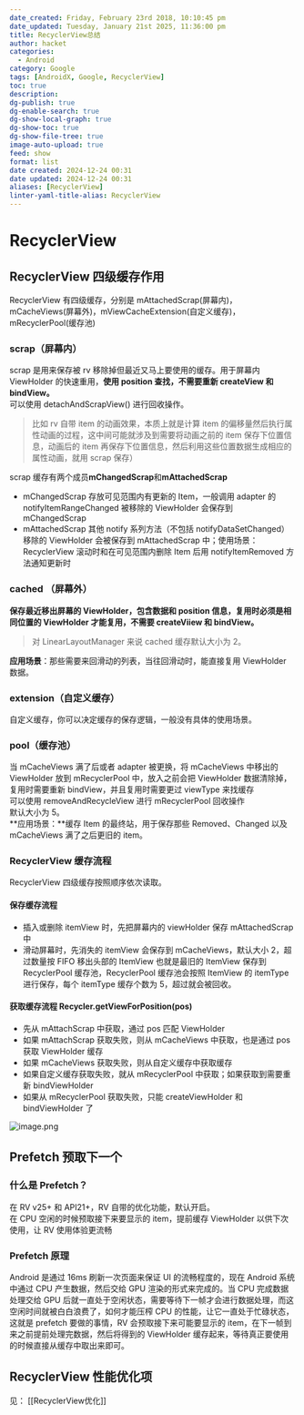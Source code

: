 ```yaml
---
date_created: Friday, February 23rd 2018, 10:10:45 pm
date_updated: Tuesday, January 21st 2025, 11:36:00 pm
title: RecyclerView总结
author: hacket
categories:
  - Android
category: Google
tags: [AndroidX, Google, RecyclerView]
toc: true
description: 
dg-publish: true
dg-enable-search: true
dg-show-local-graph: true
dg-show-toc: true
dg-show-file-tree: true
image-auto-upload: true
feed: show
format: list
date created: 2024-12-24 00:31
date updated: 2024-12-24 00:31
aliases: [RecyclerView]
linter-yaml-title-alias: RecyclerView
---
```


# RecyclerView

## RecyclerView 四级缓存作用

RecyclerView 有四级缓存，分别是 mAttachedScrap(屏幕内)，mCacheViews(屏幕外)，mViewCacheExtension(自定义缓存)，mRecyclerPool(缓存池)

### scrap（屏幕内）

scrap 是用来保存被 rv 移除掉但最近又马上要使用的缓存。用于屏幕内 ViewHolder 的快速重用，**使用 position 查找，不需要重新 createView 和 bindView。**<br />可以使用 detachAndScrapView() 进行回收操作。

> 比如 rv 自带 item 的动画效果，本质上就是计算 item 的偏移量然后执行属性动画的过程，这中间可能就涉及到需要将动画之前的 item 保存下位置信息，动画后的 item 再保存下位置信息，然后利用这些位置数据生成相应的属性动画，就用 scrap 保存）

scrap 缓存有两个成员**mChangedScrap**和**mAttachedScrap**

- mChangedScrap 存放可见范围内有更新的 Item，一般调用 adapter 的 notifyItemRangeChanged 被移除的 ViewHolder 会保存到 mChangedScrap
- mAttachedScrap 其他 notify 系列方法（不包括 notifyDataSetChanged）移除的 ViewHolder 会被保存到 mAttachedScrap 中；使用场景：RecyclerView 滚动时和在可见范围内删除 Item 后用 notifyItemRemoved 方法通知更新时

### cached （屏幕外）

**保存最近移出屏幕的 ViewHolder，包含数据和 position 信息，复用时必须是相同位置的 ViewHolder 才能复用，不需要 createViiew 和 bindView。**

> 对 LinearLayoutManager 来说 cached 缓存默认大小为 2。

**应用场景**：那些需要来回滑动的列表，当往回滑动时，能直接复用 ViewHolder 数据。

### extension（自定义缓存）

自定义缓存，你可以决定缓存的保存逻辑，一般没有具体的使用场景。

### pool（缓存池）

当 mCacheViews 满了后或者 adapter 被更换，将 mCacheViews 中移出的 ViewHolder 放到 mRecyclerPool 中，放入之前会把 ViewHolder 数据清除掉，复用时需要重新 bindView，并且复用时需要更过 viewType 来找缓存<br />可以使用 removeAndRecycleView 进行 mRecyclerPool 回收操作<br />默认大小为 5。<br />**应用场景：**缓存 Item 的最终站，用于保存那些 Removed、Changed 以及 mCacheViews 满了之后更旧的 item。

### RecyclerView 缓存流程

RecyclerView 四级缓存按照顺序依次读取。

#### 保存缓存流程

- 插入或删除 itemView 时，先把屏幕内的 viewHolder 保存 mAttachedScrap 中
- 滑动屏幕时，先消失的 itemView 会保存到 mCacheViews，默认大小 2，超过数量按 FIFO 移出头部的 ItemView 也就是最旧的 ItemView 保存到 RecyclerPool 缓存池，RecyclerPool 缓存池会按照 ItemView 的 itemType 进行保存，每个 itemType 缓存个数为 5，超过就会被回收。

#### 获取缓存流程 Recycler.getViewForPosition(pos)

- 先从 mAttachScrap 中获取，通过 pos 匹配 ViewHolder
- 如果 mAttachScrap 获取失败，则从 mCacheViews 中获取，也是通过 pos 获取 ViewHolder 缓存
- 如果 mCacheViews 获取失败，则从自定义缓存中获取缓存
- 如果自定义缓存获取失败，就从 mRecyclerPool 中获取；如果获取到需要重新 bindViewHolder
- 如果从 mRecyclerPool 获取失败，只能 createViewHolder 和 bindViewHolder 了

![image.png](https://cdn.nlark.com/yuque/0/2023/png/694278/1675788711452-78d08272-27c6-4af2-bbbe-19e1a0ad2a0d.png#averageHue=%23fafaf9&clientId=u92a92831-3e9c-4&from=paste&height=217&id=u4ff182f1&originHeight=362&originWidth=896&originalType=binary&ratio=1&rotation=0&showTitle=false&size=68937&status=done&style=none&taskId=ufc4eca22-126d-4651-9072-d444b86553d&title=&width=538.3333740234375)

## Prefetch 预取下一个

### 什么是 Prefetch？

在 RV v25+ 和 API21+，RV 自带的优化功能，默认开启。<br />在 CPU 空闲的时候预取接下来要显示的 item，提前缓存 ViewHolder 以供下次使用，让 RV 使用体验更流畅

### Prefetch 原理

Android 是通过 16ms 刷新一次页面来保证 UI 的流畅程度的，现在 Android 系统中通过 CPU 产生数据，然后交给 GPU 渲染的形式来完成的。当 CPU 完成数据处理交给 GPU 后就一直处于空闲状态，需要等待下一帧才会进行数据处理，而这空闲时间就被白白浪费了，如何才能压榨 CPU 的性能，让它一直处于忙碌状态，这就是 prefetch 要做的事情，RV 会预取接下来可能要显示的 item，在下一帧到来之前提前处理完数据，然后将得到的 ViewHolder 缓存起来，等待真正要使用的时候直接从缓存中取出来即可。

## RecyclerView 性能优化项

见： [[RecyclerView优化]]
